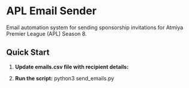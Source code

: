 # APL Email Sender

Email automation system for sending sponsorship invitations for Atmiya Premier League (APL) Season 8.

## Quick Start

1. **Update emails.csv file with recipient details:**

2. **Run the script:**
python3 send_emails.py


